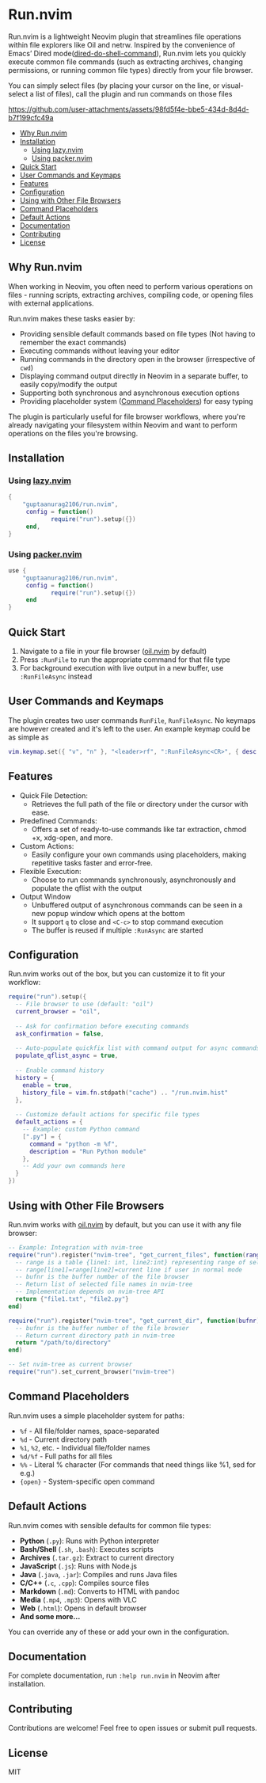 # Run.nvim
 
Run.nvim is a lightweight Neovim plugin that streamlines file operations within file explorers like Oil and netrw.
Inspired by the convenience of Emacs’ Dired mode([dired-do-shell-command](https://www.gnu.org/software/emacs/manual/html_node/emacs/Shell-Commands-in-Dired.html)),
Run.nvim lets you quickly execute common file commands (such as extracting archives, changing permissions, or running common file types)
directly from your file browser.

You can simply select files (by placing your cursor on the line, or visual-select a list of files),
call the plugin and run commands on those files


https://github.com/user-attachments/assets/98fd5f4e-bbe5-434d-8d4d-b7f199cfc49a


<!-- TOC -->

- [Why Run.nvim](#why-runnvim)
- [Installation](#installation)
  - [Using lazy.nvim](#using-lazynvim)
  - [Using packer.nvim](#using-packernvim)
- [Quick Start](#quick-start)
- [User Commands and Keymaps](#user-commands-and-keymaps)
- [Features](#features)
- [Configuration](#configuration)
- [Using with Other File Browsers](#using-with-other-file-browsers)
- [Command Placeholders](#command-placeholders)
- [Default Actions](#default-actions)
- [Documentation](#documentation)
- [Contributing](#contributing)
- [License](#license)

<!-- /TOC -->

## Why Run.nvim
When working in Neovim, you often need to perform various operations on files -
running scripts, extracting archives, compiling code, or opening files with
external applications.

Run.nvim  makes these tasks easier by:
- Providing sensible default commands based on file types (Not having to remember the exact commands)
- Executing commands without leaving your editor
- Running commands in the directory open in the browser (irrespective of `cwd`)
- Displaying command output directly in Neovim in a separate buffer, to easily copy/modify the output
- Supporting both synchronous and asynchronous execution options
- Providing placeholder system ([Command Placeholders](#command-placeholders)) for easy typing

The plugin is particularly useful for file browser workflows, where you're already navigating
your filesystem within Neovim and want to perform operations on the files you're browsing.

## Installation

### Using [lazy.nvim](https://github.com/folke/lazy.nvim)

```lua
{
    "guptaanurag2106/run.nvim",
     config = function()
            require("run").setup({})
     end,
}
```

### Using [packer.nvim](https://github.com/wbthomason/packer.nvim)

```lua
use {
    "guptaanurag2106/run.nvim",
     config = function()
            require("run").setup({})
     end
}
```

## Quick Start

1. Navigate to a file in your file browser ([oil.nvim](https://github.com/stevearc/oil.nvim) by default)
2. Press `:RunFile` to run the appropriate command for that file type
3. For background execution with live output in a new buffer, use `:RunFileAsync` instead

## User Commands and Keymaps
The plugin creates two user commands `RunFile`, `RunFileAsync`. No keymaps are however
created and it's left to the user. An example keymap could be as simple as
```lua
vim.keymap.set({ "v", "n" }, "<leader>rf", ":RunFileAsync<CR>", { desc = "(Run.nvim) Async" })
```

## Features
- Quick File Detection:
    * Retrieves the full path of the file or directory under the cursor with ease.
- Predefined Commands:
    * Offers a set of ready-to-use commands like tar extraction, chmod +x, xdg-open, and more.
- Custom Actions:
    * Easily configure your own commands using placeholders, making repetitive tasks faster and error-free.
- Flexible Execution:
    * Choose to run commands synchronously, asynchronously and populate the qflist with the output
- Output Window
    * Unbuffered output of asynchronous commands can be seen in a new popup window which opens at the bottom
    * It support `q` to close and `<C-c>` to stop command execution
    * The buffer is reused if multiple `:RunAsync` are started 

## Configuration

Run.nvim works out of the box, but you can customize it to fit your workflow:

```lua
require("run").setup({
  -- File browser to use (default: "oil")
  current_browser = "oil",
  
  -- Ask for confirmation before executing commands
  ask_confirmation = false,
  
  -- Auto-populate quickfix list with command output for async commands
  populate_qflist_async = true,
  
  -- Enable command history
  history = {
    enable = true,
    history_file = vim.fn.stdpath("cache") .. "/run.nvim.hist"
  },
  
  -- Customize default actions for specific file types
  default_actions = {
    -- Example: custom Python command
    [".py"] = {
      command = "python -m %f",
      description = "Run Python module"
    },
    -- Add your own commands here
  }
})
```

## Using with Other File Browsers

Run.nvim works with [oil.nvim](https://github.com/stevearc/oil.nvim) by default, but you can use it with any file browser:

```lua
-- Example: Integration with nvim-tree
require("run").register("nvim-tree", "get_current_files", function(range, bufnr)
  -- range is a table {line1: int, line2:int} representing range of selected text
  -- range[line1]=range[line2]=current line if user in normal mode
  -- bufnr is the buffer number of the file browser
  -- Return list of selected file names in nvim-tree
  -- Implementation depends on nvim-tree API
  return {"file1.txt", "file2.py"}
end)

require("run").register("nvim-tree", "get_current_dir", function(bufnr)
  -- bufnr is the buffer number of the file browser
  -- Return current directory path in nvim-tree
  return "/path/to/directory"
end)

-- Set nvim-tree as current browser
require("run").set_current_browser("nvim-tree")
```

## Command Placeholders

Run.nvim uses a simple placeholder system for paths:

- `%f` - All file/folder names, space-separated
- `%d` - Current directory path
- `%1`, `%2`, etc. - Individual file/folder names
- `%d/%f` - Full paths for all files
- `%%` - Literal % character (For commands that need things like %1, sed for e.g.)
- `{open}` - System-specific open command

## Default Actions

Run.nvim comes with sensible defaults for common file types:

- **Python** (`.py`): Runs with Python interpreter
- **Bash/Shell** (`.sh`, `.bash`): Executes scripts
- **Archives** (`.tar.gz`): Extract to current directory
- **JavaScript** (`.js`): Runs with Node.js
- **Java** (`.java`, `.jar`): Compiles and runs Java files
- **C/C++** (`.c`, `.cpp`): Compiles source files
- **Markdown** (`.md`): Converts to HTML with pandoc
- **Media** (`.mp4`, `.mp3`): Opens with VLC
- **Web** (`.html`): Opens in default browser
- **And some more...**

You can override any of these or add your own in the configuration.

## Documentation

For complete documentation, run `:help run.nvim` in Neovim after installation.

## Contributing

Contributions are welcome! Feel free to open issues or submit pull requests.

## License

MIT
